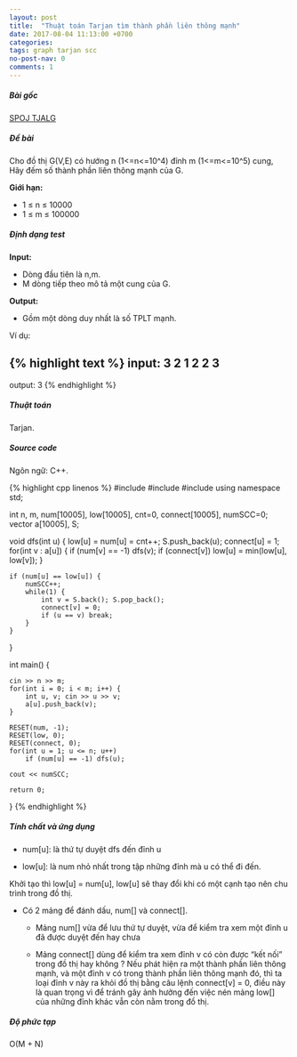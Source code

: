 ```yaml
---
layout: post
title:  "Thuật toán Tarjan tìm thành phần liên thông mạnh"
date: 2017-08-04 11:13:00 +0700
categories:
tags: graph tarjan scc
no-post-nav: 0
comments: 1
---
```

##### **Bài gốc**
[SPOJ TJALG](http://vn.spoj.com/problems/TJALG/)

##### **Đề bài**
Cho đồ thị G(V,E) có hướng n (1<=n<=10^4)  đỉnh m (1<=m<=10^5) cung, Hãy đếm số thành phần liên thông mạnh của G.

**Giới hạn:**

* 1 ≤ n ≤ 10000
* 1 ≤ m ≤ 100000

##### **Định dạng test**
**Input:**

* Dòng đầu tiên là n,m.
* M dòng tiếp theo mô tả một cung của G.

**Output:**
* Gồm một dòng duy nhất là số TPLT mạnh.

Ví dụ:

{% highlight text %}
input:
3 2
1 2
2 3
---
output:
3
{% endhighlight %}

##### **Thuật toán**

Tarjan.

##### **Source code**

Ngôn ngữ: C++.

{% highlight cpp linenos %}
#include <iostream>
#include <cstring>
#include <vector>
using namespace std;

int n, m, num[10005], low[10005],
cnt=0, connect[10005], numSCC=0;
vector<int> a[10005], S;

void dfs(int u) {
    low[u] = num[u] = cnt++;
    S.push_back(u);
    connect[u] = 1;
    for(int v : a[u]) {
        if (num[v] == -1) dfs(v);
        if (connect[v]) low[u] = min(low[u], low[v]);
    }

    if (num[u] == low[u]) {
        numSCC++;
        while(1) {
            int v = S.back(); S.pop_back();
            connect[v] = 0;
            if (u == v) break;
        }
    }
}

int main() {

    cin >> n >> m;
    for(int i = 0; i < m; i++) {
        int u, v; cin >> u >> v;
        a[u].push_back(v);
    }

    RESET(num, -1);
    RESET(low, 0);
    RESET(connect, 0);
    for(int u = 1; u <= n; u++)
        if (num[u] == -1) dfs(u);

    cout << numSCC;

    return 0;
}
{% endhighlight %}

##### **Tính chất và ứng dụng**
* num[u]: là thứ tự duyệt dfs đến đỉnh u

* low[u]: là num nhỏ nhất trong tập những đỉnh mà u có thể đi đến.

Khởi tạo thì low[u] = num[u], low[u] sẽ thay đổi khi có một cạnh tạo nên chu trình trong đồ thị.

* Có 2 mảng để đánh dấu, num[] và connect[].

  * Mảng num[] vừa để lưu thứ tự duyệt, vừa để kiểm tra xem một đỉnh u đã được duyệt đến hay chưa

  * Mảng connect[] dùng để kiểm tra xem đỉnh v có còn được “kết nối” trong đồ thị hay không ? Nếu phát hiện ra một thành phần liên thông mạnh, và một đỉnh v có trong thành phần liên thông mạnh đó, thì ta loại đỉnh v này ra khỏi đồ thị bằng câu lệnh connect[v] = 0, điều này là quan trọng vì để tránh gây ảnh hưởng đến việc nén mảng low[] của những đỉnh khác vẫn còn nằm trong đồ thị.

##### **Độ phức tạp**
O(M + N)
